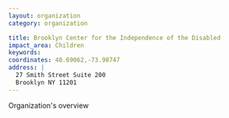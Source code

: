 ```yaml
---
layout: organization
category: organization

title: Brooklyn Center for the Independence of the Disabled
impact_area: Children
keywords: 
coordinates: 40.69062,-73.98747
address: |
  27 Smith Street Suite 200
  Brooklyn NY 11201
---
```

Organization's overview
